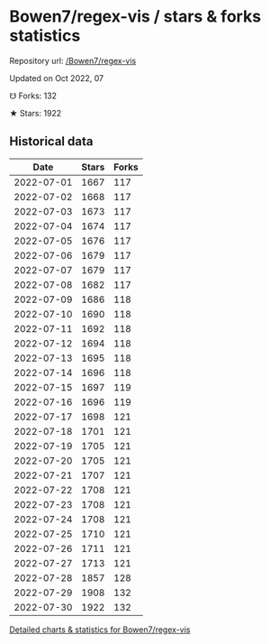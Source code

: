 # Bowen7/regex-vis / stars & forks statistics

Repository url: [/Bowen7/regex-vis](https://github.com/Bowen7/regex-vis)

Updated on Oct 2022, 07

☋ Forks: 132

★ Stars: 1922

## Historical data
| Date | Stars | Forks |
|------|-------|-------|
| 2022-07-01 | 1667 | 117 | 
| 2022-07-02 | 1668 | 117 | 
| 2022-07-03 | 1673 | 117 | 
| 2022-07-04 | 1674 | 117 | 
| 2022-07-05 | 1676 | 117 | 
| 2022-07-06 | 1679 | 117 | 
| 2022-07-07 | 1679 | 117 | 
| 2022-07-08 | 1682 | 117 | 
| 2022-07-09 | 1686 | 118 | 
| 2022-07-10 | 1690 | 118 | 
| 2022-07-11 | 1692 | 118 | 
| 2022-07-12 | 1694 | 118 | 
| 2022-07-13 | 1695 | 118 | 
| 2022-07-14 | 1696 | 118 | 
| 2022-07-15 | 1697 | 119 | 
| 2022-07-16 | 1696 | 119 | 
| 2022-07-17 | 1698 | 121 | 
| 2022-07-18 | 1701 | 121 | 
| 2022-07-19 | 1705 | 121 | 
| 2022-07-20 | 1705 | 121 | 
| 2022-07-21 | 1707 | 121 | 
| 2022-07-22 | 1708 | 121 | 
| 2022-07-23 | 1708 | 121 | 
| 2022-07-24 | 1708 | 121 | 
| 2022-07-25 | 1710 | 121 | 
| 2022-07-26 | 1711 | 121 | 
| 2022-07-27 | 1713 | 121 | 
| 2022-07-28 | 1857 | 128 | 
| 2022-07-29 | 1908 | 132 | 
| 2022-07-30 | 1922 | 132 | 


[Detailed charts & statistics for Bowen7/regex-vis](https://reviewgithub.com/rep/Bowen7/regex-vis)

